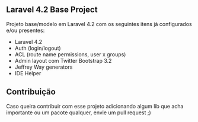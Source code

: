 ## Laravel 4.2 Base Project

Projeto base/modelo em Laravel 4.2 com os seguintes itens já configurados e/ou presentes:

- Laravel 4.2
- Auth (login/logout)
- ACL (route name permissions, user x groups)
- Admin layout com Twitter Bootstrap 3.2
- Jeffrey Way generators
- IDE Helper

## Contribuição

Caso queira contribuir com esse projeto adicionando algum lib que acha importante ou um pacote qualquer, envie um pull request ;)
